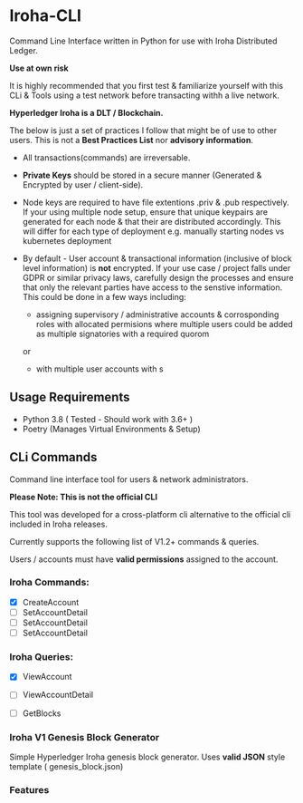 # Iroha-CLI

Command Line Interface written in Python for use with Iroha Distributed Ledger.

**Use at own risk**

It is highly recommended that you first test & familiarize yourself with this CLi & Tools using a test network before transacting withh a live network.

**Hyperledger Iroha is a DLT / Blockchain.**

The below is just a set of practices I follow that might be of use to other users. 
This is not a **Best Practices List** nor **advisory information**. 

*   All transactions(commands) are irreversable.
*   **Private Keys** should be stored in a secure manner (Generated & Encrypted by user / client-side).
*   Node keys are required to have file extentions .priv & .pub respectively. If your using multiple node setup, ensure that unique keypairs are  generated for each node & that their are distributed accordingly. This will differ for each type of deployment e.g. manually starting nodes vs kubernetes deployment
*   By default - User account & transactional information (inclusive of block level information) is **not** encrypted. 
    If your use case / project falls under GDPR or similar privacy laws, carefully design the processes and ensure that only the relevant parties have access to the senstive information.
    This could be done in a few ways including:

    *   assigning supervisory / administrative accounts & corrosponding roles with allocated permisions where multiple users could be added as multiple signatories with a required quorom
    
    or 
    
    *   with multiple user accounts with s

## Usage Requirements

* Python 3.8 ( Tested - Should work with 3.6+ )
* Poetry (Manages Virtual Environments & Setup)

## CLi Commands

Command line interface tool for users & network administrators.

**Please Note:  This is not the official CLI**

This tool was developed for a cross-platform cli alternative to the official cli included in Iroha releases. 

Currently supports the following list of V1.2+ commands & queries.

Users / accounts must have **valid permissions** assigned to the account.

### Iroha Commands:

- [x] CreateAccount
- [ ] SetAccountDetail
- [ ] SetAccountDetail
- [ ] SetAccountDetail

### Iroha Queries:

- [x] ViewAccount
- [ ] ViewAccountDetail
- [ ] GetBlocks


### Iroha V1 Genesis Block Generator

Simple Hyperledger Iroha genesis block generator.
Uses **valid JSON** style template ( genesis_block.json)

### Features